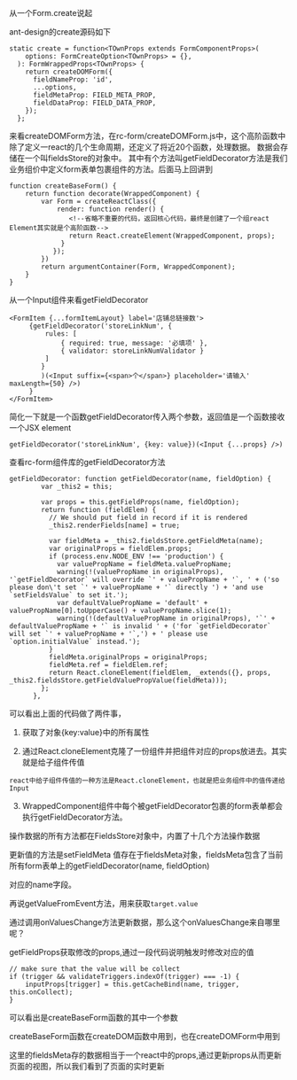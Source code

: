 从一个Form.create说起

ant-design的create源码如下
```
static create = function<TOwnProps extends FormComponentProps>(
    options: FormCreateOption<TOwnProps> = {},
  ): FormWrappedProps<TOwnProps> {
    return createDOMForm({
      fieldNameProp: 'id',
      ...options,
      fieldMetaProp: FIELD_META_PROP,
      fieldDataProp: FIELD_DATA_PROP,
    });
  };
```

来看createDOMForm方法，在rc-form/createDOMForm.js中，这个高阶函数中
除了定义一react的几个生命周期，还定义了将近20个函数，处理数据。
数据会存储在一个叫fieldsStore的对象中。
其中有个方法叫getFieldDecorator方法是我们业务组价中定义form表单包裹组件的方法。后面马上回讲到

```
function createBaseForm() {
    return function decorate(WrappedComponent) {
        var Form = createReactClass({
            render: function render() {
               <!--省略不重要的代码，返回核心代码，最终是创建了一个组react Element其实就是个高阶函数-->
               return React.createElement(WrappedComponent, props);
             }
           });
        })
        return argumentContainer(Form, WrappedComponent);
    }
}
```

从一个Input组件来看getFieldDecorator
```
<FormItem {...formItemLayout} label='店铺总链接数'>
     {getFieldDecorator('storeLinkNum', {
         rules: [
             { required: true, message: '必填项' },
             { validator: storeLinkNumValidator }
         ]
        }
        )(<Input suffix={<span>个</span>} placeholder='请输入' maxLength={50} />)
     }
</FormItem>
```

简化一下就是一个函数getFieldDecorator传入两个参数，返回值是一个函数接收一个JSX element
```
getFieldDecorator('storeLinkNum', {key: value})(<Input {...props} />)
```

查看rc-form组件库的getFieldDecorator方法
```
getFieldDecorator: function getFieldDecorator(name, fieldOption) {
        var _this2 = this;

        var props = this.getFieldProps(name, fieldOption);
        return function (fieldElem) {
          // We should put field in record if it is rendered
          _this2.renderFields[name] = true;

          var fieldMeta = _this2.fieldsStore.getFieldMeta(name);
          var originalProps = fieldElem.props;
          if (process.env.NODE_ENV !== 'production') {
            var valuePropName = fieldMeta.valuePropName;
            warning(!(valuePropName in originalProps), '`getFieldDecorator` will override `' + valuePropName + '`, ' + ('so please don\'t set `' + valuePropName + '` directly ') + 'and use `setFieldsValue` to set it.');
            var defaultValuePropName = 'default' + valuePropName[0].toUpperCase() + valuePropName.slice(1);
            warning(!(defaultValuePropName in originalProps), '`' + defaultValuePropName + '` is invalid ' + ('for `getFieldDecorator` will set `' + valuePropName + '`,') + ' please use `option.initialValue` instead.');
          }
          fieldMeta.originalProps = originalProps;
          fieldMeta.ref = fieldElem.ref;
          return React.cloneElement(fieldElem, _extends({}, props, _this2.fieldsStore.getFieldValuePropValue(fieldMeta)));
        };
      },
```

可以看出上面的代码做了两件事，

1. 获取了对象{key:value}中的所有属性

2. 通过React.cloneElement克隆了一份组件并把组件对应的props放进去。其实就是给子组件传值

`react中给子组件传值的一种方法是React.cloneElement，也就是把业务组件中的值传递给Input`

3. WrappedComponent组件中每个被getFieldDecorator包裹的form表单都会执行getFieldDecorator方法。



操作数据的所有方法都在FieldsStore对象中，内置了十几个方法操作数据

更新值的方法是setFieldMeta 值存在于fieldsMeta对象，fieldsMeta包含了当前所有form表单上的getFieldDecorator(name, fieldOption)

对应的name字段。


再说getValueFromEvent方法，用来获取`target.value`

通过调用onValuesChange方法更新数据，那么这个onValuesChange来自哪里呢？

getFieldProps获取修改的props,通过一段代码说明触发时修改对应的值
```
// make sure that the value will be collect
if (trigger && validateTriggers.indexOf(trigger) === -1) {
    inputProps[trigger] = this.getCacheBind(name, trigger, this.onCollect);
}
```

可以看出是createBaseForm函数的其中一个参数

createBaseForm函数在createDOM函数中用到，也在createDOMForm中用到

这里的fieldsMeta存的数据相当于一个react中的props,通过更新props从而更新页面的视图，所以我们看到了页面的实时更新



